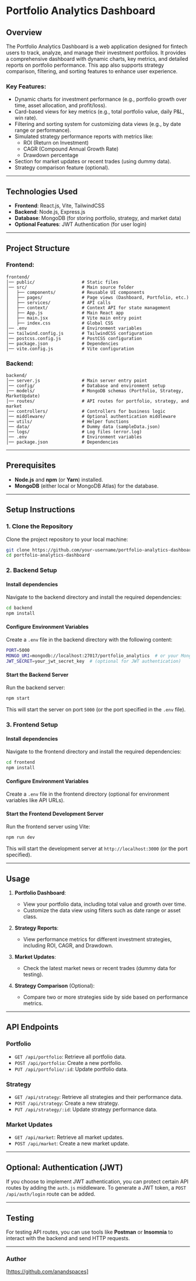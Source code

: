 # Portfolio Analytics Dashboard

## Overview
The Portfolio Analytics Dashboard is a web application designed for fintech users to track, analyze, and manage their investment portfolios. It provides a comprehensive dashboard with dynamic charts, key metrics, and detailed reports on portfolio performance. This app also supports strategy comparison, filtering, and sorting features to enhance user experience.

### Key Features:
- Dynamic charts for investment performance (e.g., portfolio growth over time, asset allocation, and profit/loss).
- Card-based views for key metrics (e.g., total portfolio value, daily P&L, win rate).
- Filtering and sorting system for customizing data views (e.g., by date range or performance).
- Simulated strategy performance reports with metrics like:
  - ROI (Return on Investment)
  - CAGR (Compound Annual Growth Rate)
  - Drawdown percentage
- Section for market updates or recent trades (using dummy data).
- Strategy comparison feature (optional).

---

## Technologies Used
- **Frontend**: React.js, Vite, TailwindCSS
- **Backend**: Node.js, Express.js
- **Database**: MongoDB (for storing portfolio, strategy, and market data)
- **Optional Features**: JWT Authentication (for user login)

---

## Project Structure

### Frontend:
```
frontend/
│── public/                  # Static files
│── src/                     # Main source folder
│   ├── components/          # Reusable UI components
│   ├── pages/               # Page views (Dashboard, Portfolio, etc.)
│   ├── services/            # API calls
│   ├── context/             # Context API for state management
│   ├── App.js               # Main React app
│   ├── main.jsx             # Vite main entry point
│   ├── index.css            # Global CSS
│── .env                     # Environment variables
│── tailwind.config.js       # TailwindCSS configuration
│── postcss.config.js        # PostCSS configuration
│── package.json             # Dependencies
│── vite.config.js           # Vite configuration
```

### Backend:
```
backend/
│── server.js                # Main server entry point
│── config/                  # Database and environment setup
│── models/                  # MongoDB schemas (Portfolio, Strategy, MarketUpdate)
│── routes/                  # API routes for portfolio, strategy, and market
│── controllers/             # Controllers for business logic
│── middleware/              # Optional authentication middleware
│── utils/                   # Helper functions
│── data/                    # Dummy data (sampleData.json)
│── logs/                    # Log files (error.log)
│── .env                     # Environment variables
│── package.json             # Dependencies
```

---

## Prerequisites
- **Node.js** and **npm** (or **Yarn**) installed.
- **MongoDB** (either local or MongoDB Atlas) for the database.

---

## Setup Instructions

### 1. Clone the Repository
Clone the project repository to your local machine:

```bash
git clone https://github.com/your-username/portfolio-analytics-dashboard.git
cd portfolio-analytics-dashboard
```

### 2. Backend Setup
#### Install dependencies
Navigate to the backend directory and install the required dependencies:

```bash
cd backend
npm install
```

#### Configure Environment Variables
Create a `.env` file in the backend directory with the following content:

```bash
PORT=5000
MONGO_URI=mongodb://localhost:27017/portfolio_analytics  # or your MongoDB Atlas URI
JWT_SECRET=your_jwt_secret_key  # (optional for JWT authentication)
```

#### Start the Backend Server
Run the backend server:

```bash
npm start
```

This will start the server on port `5000` (or the port specified in the `.env` file).

### 3. Frontend Setup
#### Install dependencies
Navigate to the frontend directory and install the required dependencies:

```bash
cd frontend
npm install
```

#### Configure Environment Variables
Create a `.env` file in the frontend directory (optional for environment variables like API URLs).

#### Start the Frontend Development Server
Run the frontend server using Vite:

```bash
npm run dev
```

This will start the development server at `http://localhost:3000` (or the port specified).

---

## Usage

1. **Portfolio Dashboard**:
   - View your portfolio data, including total value and growth over time.
   - Customize the data view using filters such as date range or asset class.

2. **Strategy Reports**:
   - View performance metrics for different investment strategies, including ROI, CAGR, and Drawdown.

3. **Market Updates**:
   - Check the latest market news or recent trades (dummy data for testing).

4. **Strategy Comparison** (Optional):
   - Compare two or more strategies side by side based on performance metrics.

---

## API Endpoints

### Portfolio
- `GET /api/portfolio`: Retrieve all portfolio data.
- `POST /api/portfolio`: Create a new portfolio.
- `PUT /api/portfolio/:id`: Update portfolio data.

### Strategy
- `GET /api/strategy`: Retrieve all strategies and their performance data.
- `POST /api/strategy`: Create a new strategy.
- `PUT /api/strategy/:id`: Update strategy performance data.

### Market Updates
- `GET /api/market`: Retrieve all market updates.
- `POST /api/market`: Create a new market update.

---

## Optional: Authentication (JWT)
If you choose to implement JWT authentication, you can protect certain API routes by adding the `auth.js` middleware. To generate a JWT token, a `POST /api/auth/login` route can be added.

---

## Testing
For testing API routes, you can use tools like **Postman** or **Insomnia** to interact with the backend and send HTTP requests.

---

### Author
[https://github.com/anandspaces]